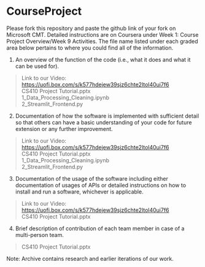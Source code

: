 # CourseProject

Please fork this repository and paste the github link of your fork on Microsoft CMT. Detailed instructions are on Coursera under Week 1: Course Project Overview/Week 9 Activities.  The file name listed under each graded area below pertains to where you could find all of the information.

1) An overview of the function of the code (i.e., what it does and what it can be used for). 

>Link to our Video: https://uofi.box.com/s/k577hdejew39sjz6chte2ltol40ui7f6<br/>
>CS410 Project Tutorial.pptx <br/>
>1_Data_Processing_Cleaning.ipynb <br/>
>2_Streamlit_Frontend.py <br/>

2) Documentation of how the software is implemented with sufficient detail so that others can have a basic understanding of your code for future extension or any further improvement.

>Link to our Video: https://uofi.box.com/s/k577hdejew39sjz6chte2ltol40ui7f6<br/>
>CS410 Project Tutorial.pptx <br/>
>1_Data_Processing_Cleaning.ipynb <br/>
>2_Streamlit_Frontend.py <br/>

3) Documentation of the usage of the software including either documentation of usages of APIs or detailed instructions on how to install and run a software, whichever is applicable.

>Link to our Video: https://uofi.box.com/s/k577hdejew39sjz6chte2ltol40ui7f6<br/>
>CS410 Project Tutorial.pptx <br/>

4) Brief description of contribution of each team member in case of a multi-person team.

>CS410 Project Tutorial.pptx <br/>

Note: Archive contains research and earlier iterations of our work.
